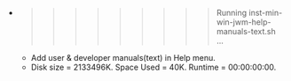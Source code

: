 * >>>>>>>>> Running inst-min-win-jwm-help-manuals-text.sh ...
  * Add user & developer manuals(text) in Help menu.
  * Disk size = 2133496K. Space Used = 40K. Runtime = 00:00:00:00.
